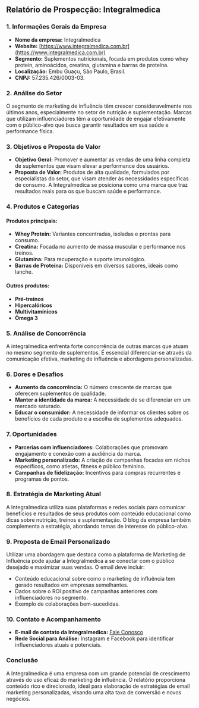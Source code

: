 ## Relatório de Prospecção: Integralmedica

### 1. Informações Gerais da Empresa
- **Nome da empresa:** Integralmedica
- **Website:** [https://www.integralmedica.com.br](https://www.integralmedica.com.br)
- **Segmento:** Suplementos nutricionais, focada em produtos como whey protein, aminoácidos, creatina, glutamina e barras de proteína.
- **Localização:** Embu Guaçu, São Paulo, Brasil.
- **CNPJ:** 57.235.426/0003-03.
  
### 2. Análise do Setor
O segmento de marketing de influência têm crescer consideravelmente nos últimos anos, especialmente no setor de nutrição e suplementação. Marcas que utilizam influenciadores têm a oportunidade de engajar efetivamente com o público-alvo que busca garantir resultados em sua saúde e performance física. 

### 3. Objetivos e Proposta de Valor
- **Objetivo Geral:** Promover e aumentar as vendas de uma linha completa de suplementos que visam elevar a performance dos usuários.
- **Proposta de Valor:** Produtos de alta qualidade, formulados por especialistas do setor, que visam atender às necessidades específicas de consumo. A Integralmedica se posiciona como uma marca que traz resultados reais para os que buscam saúde e performance.
  
### 4. Produtos e Categorias
#### Produtos principais:
- **Whey Protein:** Variantes concentradas, isoladas e prontas para consumo.
- **Creatina:** Focada no aumento de massa muscular e performance nos treinos.
- **Glutamina:** Para recuperação e suporte imunológico.
- **Barras de Proteína:** Disponíveis em diversos sabores, ideais como lanche.
#### Outros produtos:
- **Pré-treinos**
- **Hipercalóricos**
- **Multivitamínicos**
- **Ômega 3**

### 5. Análise de Concorrência
A integralmedica enfrenta forte concorrência de outras marcas que atuam no mesmo segmento de suplementos. É essencial diferenciar-se através da comunicação efetiva, marketing de influência e abordagens personalizadas.

### 6. Dores e Desafios
- **Aumento da concorrência:** O número crescente de marcas que oferecem suplementos de qualidade.
- **Manter a identidade da marca:** A necessidade de se diferenciar em um mercado saturado.
- **Educar o consumidor:** A necessidade de informar os clientes sobre os benefícios de cada produto e a escolha de suplementos adequados.

### 7. Oportunidades
- **Parcerias com influenciadores:** Colaborações que promovam engajamento e conexão com a audiência da marca.
- **Marketing personalizado:** A criação de campanhas focadas em nichos específicos, como atletas, fitness e público feminino.
- **Campanhas de fidelização:** Incentivos para compras recurrentes e programas de pontos.

### 8. Estratégia de Marketing Atual
A Integralmedica utiliza suas plataformas e redes sociais para comunicar benefícios e resultados de seus produtos com conteúdo educacional como dicas sobre nutrição, treinos e suplementação. O blog da empresa também complementa a estratégia, abordando temas de interesse do público-alvo.

### 9. Proposta de Email Personalizado
Utilizar uma abordagem que destaca como a plataforma de Marketing de Influência pode ajudar a Integralmedica a se conectar com o público desejado e maximizar suas vendas. O email deve incluir:
- Conteúdo educacional sobre como o marketing de influência tem gerado resultados em empresas semelhantes.
- Dados sobre o ROI positivo de campanhas anteriores com influenciadores no segmento.
- Exemplo de colaborações bem-sucedidas.

### 10. Contato e Acompanhamento
- **E-mail de contato da Integralmedica:** [Fale Conosco](https://www.integralmedica.com.br/institucional/fale-conosco)
- **Rede Social para Análise:** Instagram e Facebook para identificar influenciadores atuais e potenciais.

### Conclusão
A Integralmedica é uma empresa com um grande potencial de crescimento através do uso eficaz do marketing de influência. O relatório proporciona conteúdo rico e direcionado, ideal para elaboração de estratégias de email marketing personalizadas, visando uma alta taxa de conversão e novos negócios.